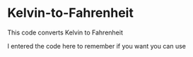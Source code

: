 # Kelvin-to-Fahrenheit

This code converts Kelvin to Fahrenheit

I entered the code here to remember if you want you can use
